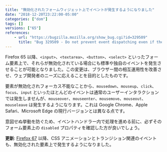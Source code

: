 ```yaml
---
title: "無効化されたフォームウィジェット上でイベントが発生するようになりました"
date: "2018-12-20T23:22:00-05:00"
categories: ["dom"]
tags: []
versions: ["65"]
references:
    - url: "https://bugzilla.mozilla.org/show_bug.cgi?id=329509"
      title: "Bug 329509 - Do not prevent event dispatching even if there is no prescontext or (form) element is disabled"
---
```

Firefox 65 以降、`<input>`、`<textarea>`、`<button>`、`<select>` といったフォーム要素上で、それらが無効化されている場合にも標準や独自のイベントを発生させることが可能となりました。この変更は、ブラウザー間の相互運用性を改善させ、ウェブ開発者のニーズに応えることを目的としたものです。

要素が無効化されフォーカス不能なことから、`mousedown`、`mouseup`、`click`、`focus`、`input` といったほとんどのイベントは通常のユーザーインタラクションでは発生しませんが、`mouseover`、`mouseenter`、`mousemove`、`mouseout`、`mouseleave` は発生するようになります。これは Google Chrome、Apple Safari、Microsoft Edge の現行バージョンとは異なる点です。

意図せぬ挙動を防ぐため、イベントハンドラー内で処理を進める前に、必ずそのフォーム要素上の `disabled` プロパティを確認した方が良いでしょう。

**更新**: [Firefox 67](https://www.fxsitecompat.com/ja/docs/2019/css-animation-and-transition-events-are-now-fired-on-disabled-form-widgets/) 以降、CSS アニメーションとトランジション関連のイベントも、無効化された要素上で発生するようになりました。
